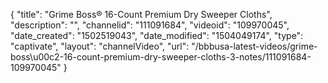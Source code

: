 {
    "title": "Grime Boss&reg; 16-Count Premium Dry Sweeper Cloths",
    "description": "",
    "channelid": "111091684",
    "videoid": "109970045",
    "date_created": "1502519043",
    "date_modified": "1504049174",
    "type": "captivate",
    "layout": "channelVideo",
    "url": "\/bbbusa-latest-videos\/grime-boss\u00c2-16-count-premium-dry-sweeper-cloths-3-notes\/111091684-109970045"
}